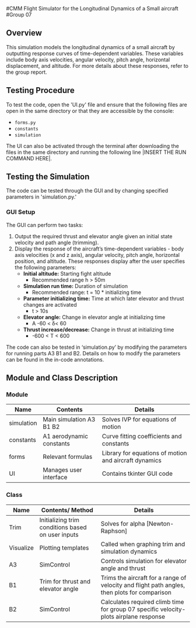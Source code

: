 #CMM Flight Simulator for the Longitudinal Dynamics of a Small aircraft
#Group 07
## Overview
This simulation models the longitudinal dynamics of a small aircraft by outputting response curves of 
time-dependent variables. These variables include body axis velocities, angular velocity, pitch angle, 
horizontal displacement, and altitude. For more details about these responses, refer to the group report.

## Testing Procedure
To test the code, open the 'UI.py' file and ensure that the following files are open in the same directory or 
that they are accessible by the console:
- `forms.py`
- `constants`
- `simulation`

The UI can also be activated through the terminal after downloading the files in the same directory and 
running the following line |INSERT THE RUN COMMAND HERE|.

## Testing the Simulation
The code can be tested through the GUI and by changing specified parameters in 'simulation.py.'

### GUI Setup
The GUI can perform two tasks:
1. Output the required thrust and elevator angle given an initial state velocity and path angle (trimming).
2. Display the response of the aircraft’s time-dependent variables - body axis velocities (x and z axis), 
angular velocity, pitch angle, horizontal position, and altitude. These responses display after the user 
specifies the following parameters:
   - **Initial altitude:** Starting fight altitude
     - Recommended range h > 50m
   - **Simulation run time:** Duration of simulation
     - Recommended range: t = 10 * initializing time
   - **Parameter initializing time:** Time at which later elevator and thrust changes are activated
     - t > 10s
   - **Elevator angle:** Change in elevator angle at initializing time
     - A -60 < δ< 60 
   - **Thrust increase/decrease:** Change in thrust at initializing time
     - -600 < T < 600

The code can also be tested in ‘simulation.py’ by modifying the parameters for running parts A3 B1 and B2. 
Details on how to modify the parameters can be found in the in-code annotations.

## Module and Class Description
### Module
| Name        | Contents                  | Details                                    |
| ----------- | ------------------------- | ------------------------------------------ |
| simulation  | Main simulation A3 B1 B2  | Solves IVP for equations of motion         |
| constants   | A1  aerodynamic constants | Curve fitting coefficients and constants   |
| forms       | Relevant formulas         | Library for equations of motion and aircraft dynamics |
| UI          | Manages user interface    | Contains tkinter GUI code                  |

### Class
| Name        | Contents/ Method          | Details                                    |
| ----------- | ------------------------- | ------------------------------------------ |
| Trim        | Initializing trim conditions based on user inputs | Solves for alpha [Newton-Raphson] |
| Visualize   | Plotting templates         | Called when graphing trim and simulation dynamics |
| A3          | SimControl                | Controls simulation for elevator angle and thrust |
| B1          | Trim for thrust and elevator angle | Trims the aircraft for a range of velocity and flight path angles, then plots for comparison |
| B2          | SimControl                | Calculates required climb time for group 07 specific velocity-plots airplane response |
